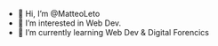 - 👋 Hi, I’m @MatteoLeto
- 👀 I’m interested in Web Dev.
- 🌱 I’m currently learning Web Dev & Digital Forencics

<!---
MatteoLeto/MatteoLeto is a ✨ special ✨ repository because its `README.md` (this file) appears on your GitHub profile.
You can click the Preview link to take a look at your changes.
--->
